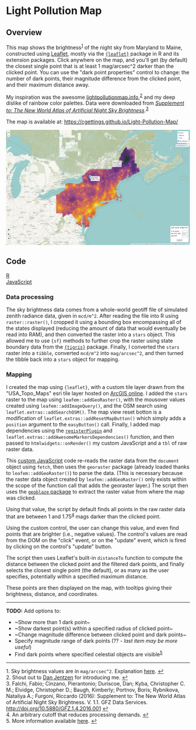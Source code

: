 # Light Pollution Map

## Overview

This map shows the brightness<sup id="note1">[1](#footnote1)</sup> of the night sky from Maryland to Maine, constructed using [Leaflet](https://leafletjs.com/), mostly via the [`{leaflet}`](https://rstudio.github.io/leaflet/) package in R and its extension packages. Click anywhere on the map, and you'll get (by default) the closest single point that is at least 1 mag/arcsec^2 darker than the clicked point. You can use the "dark point properties" control to change: the number of dark points, their magnitude difference from the clicked point, and their maximum distance away.

My inspiration was the awesome [lightpollutionmap.info](https://www.lightpollutionmap.info/#zoom=6.90&lat=5302607&lon=-8417855&layers=B0FFFFFTFFFFFFFFF),<sup id="note2">[2](#footnote2)</sup> and my deep dislike of rainbow color palettes. Data were downloaded from [*Supplement to: The New World Atlas of Artificial Night Sky Brightness*](http://doi.org/10.5880/GFZ.1.4.2016.001).<sup id="note3">[3](#footnote3)</sup>

The map is available at: https://cgettings.github.io/Light-Pollution-Map/

[![Screenshot of map](map_screenshot.png)](map_screenshot.png)

## Code

[R](/code/Light_Pollution_Map.R)<br>
[JavaScript](/code/closest_dark_place.js)<br>

### Data processing

The sky brightness data comes from a whole-world geotiff file of simulated zenith radiance data, given in `mcd/m^2`. After reading the file into R using `raster::raster()`, I cropped it using a bounding box encompassing all of the states displayed (reducing the amount of data that would eventually be read into RAM), and then converted the raster into a `stars` object. This allowed me to use `{sf}` methods to further crop the raster using state boundary data from the [`{tigris}`](https://github.com/walkerke/tigris) package. Finally, I converted the `stars` raster into a `tibble`, converted `mcd/m^2` into `mag/arcsec^2`, and then turned the tibble back into a `stars` object for mapping.

### Mapping

I created the map using `{leaflet}`, with a custom tile layer drawn from the "USA_Topo_Maps" esri tile layer hosted on [ArcGIS online](https://services.arcgisonline.com/ArcGIS/rest/services/USA_Topo_Maps/MapServer/). I added the `stars` raster to the map using `leafem::addGeoRaster()`, with the mousover values created using `leafem::addImageQuery()`, and the OSM search using `leaflet.extras::addSearchOSM()`. The map view reset botton is a modification of `leaflet.extras::addResetMapButton()` which simply adds a `position` argument to the `easyButton()` call. Finally, I added map dependencies using the [`registerPlugin`](http://rstudio.github.io/leaflet/extending.html) and `leaflet.extras::addAwesomeMarkersDependencies()` function, and then passed to `htmlwidgets::onRender()` my custom JavaScript and a `tbl` of raw raster data.

This [custom JavaScript](/code/closest_dark_place.js) code re-reads the raster data from the `document` object using `fetch`, then uses the `georaster` package (already loaded thanks to `leafem::addGeoRaster()`) to parse the data. (This is necessary because the raster data object created by `leafem::addGeoRaster()` only exists within the scope of the function call that adds the georaster layer.) The script then uses the [`geoblaze` package](https://github.com/GeoTIFF/geoblaze) to extract the raster value from where the map was clicked. 

Using that value, the script by default finds all points in the raw raster data that are between 1 and 1.75<sup id="note4">[4](#footnote4)</sup> mags darker than the clicked point. 

Using the custom control, the user can change this value, and even find points that are brighter (i.e., negative values). The control's values are read from the DOM on the "click" event, or on the "update" event, which is fired by clicking on the control's "update" button.

The script then uses Leaflet's built-in `distanceTo` function to compute the distance between the clicked point and the filtered dark points, and finally selects the closest single point (the default), or as many as the user specifies, potentially within a specified maximum distance.

These points are then displayed on the map, with tooltips giving their brightness, distance, and coordinates.

---

**TODO:** Add options to:

* ~Show more than 1 dark point~
* ~Show darkest point(s) within a specified radius of clicked point~
* ~Change magnitude difference between clicked point and dark points~
* Specify magnitude range of dark points (?? - *last item may be more useful*)
* Find dark points where specified celestial objects are visible<sup id="note4">[5](#footnote5)</sup>

---

<a name="footnote1">1.</a> Sky brightness values are in `mag/arcsec^2`. Explanation [here](https://en.wikipedia.org/wiki/Surface_brightness). [↩](#note1)<br>
<a name="footnote2">2.</a> Shout out to [Dan Jentzen](https://www.brighterboston.org/staff) for introducing me. [↩](#note2)<br>
<a name="footnote3">3.</a> Falchi, Fabio; Cinzano, Pierantonio; Duriscoe, Dan; Kyba, Christopher C. M.; Elvidge, Christopher D.; Baugh, Kimberly; Portnov, Boris; Rybnikova, Nataliya A.; Furgoni, Riccardo (2016): Supplement to: The New World Atlas of Artificial Night Sky Brightness. V. 1.1. GFZ Data Services. http://doi.org/10.5880/GFZ.1.4.2016.001 [↩](#note3)<br>
<a name="footnote4">4.</a> An arbitrary cutoff that reduces processing demands. [↩](#note4)<br>
<a name="footnote5">5.</a> More information available [here](https://en.wikipedia.org/wiki/Naked_eye#In_astronomy). [↩](#note5)<br>
